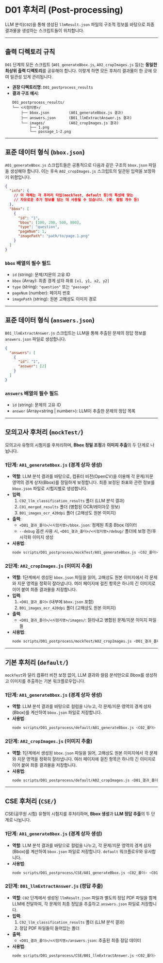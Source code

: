 # D01 후처리 (Post-processing)

LLM 분석(`C02`)을 통해 생성된 `llmResult.json` 파일의 구조적 정보를 바탕으로 최종 결과물을 생성하는 스크립트들이 위치합니다.

---

## 출력 디렉토리 규칙

`D01` 단계의 모든 스크립트 (`A01_generateBbox.js`, `A02_cropImages.js` 등)는 **동일한 최상위 출력 디렉토리**를 공유해야 합니다. 이렇게 하면 모든 후처리 결과물이 한 곳에 모여 일관성 있게 관리됩니다.

- **권장 디렉토리명**: `D01_postprocess_results`
- **결과 구조 예시**:
  ```
  D01_postprocess_results/
  └── <시험지명>/
      ├── bbox.json         (A01_generateBbox.js 결과)
      ├── answers.json      (B01_llmExtractAnswer.js 결과)
      └── images/           (A02_cropImages.js 결과)
          ├── 1.png
          └── passage_1-2.png
  ```

---

## 표준 데이터 형식 (`bbox.json`)

`A01_generateBbox.js` 스크립트들은 공통적으로 다음과 같은 구조의 `bbox.json` 파일을 생성해야 합니다. 이는 후속 `A02_cropImages.js` 스크립트의 일관된 입력을 보장하기 위함입니다.

```json
{
  "info": {
    // 이 객체는 각 후처리 타입(mockTest, default 등)의 특성에 맞는
    // 자유로운 추가 정보를 담는 데 사용될 수 있습니다. (예: 컬럼 개수 등)
  },
  "bbox": [
    {
      "id": "1",
      "bbox": [100, 200, 500, 800],
      "type": "question",
      "pageNum": 1,
      "imagePath": "path/to/page.1.png"
    }
  ]
}
```

### `bbox` 배열의 필수 필드

- `id` (string): 문제/지문의 고유 ID
- `bbox` (Array<number>): 최종 경계 상자 좌표 `[x1, y1, x2, y2]`
- `type` (string): `"question"` 또는 `"passage"`
- `pageNum` (number): 페이지 번호
- `imagePath` (string): 원본 고해상도 이미지 경로

---

## 표준 데이터 형식 (`answers.json`)

`B01_llmExtractAnswer.js` 스크립트는 LLM을 통해 추출된 문제의 정답 정보를 `answers.json` 파일로 생성합니다.

```json
{
  "answers": [
    {
      "id": "1",
      "answer": [2]
    }
  ]
}
```

### `answers` 배열의 필수 필드

- `id` (string): 문제의 고유 ID
- `answer` (Array<string | number>): LLM이 추출한 문제의 정답 목록

---

## 모의고사 후처리 (`mockTest/`)

모의고사 유형의 시험지를 후처리하며, **Bbox 정밀 조정**과 **이미지 추출**의 두 단계로 나뉩니다.

### 1단계: `A01_generateBbox.js` (경계 상자 생성)

- **역할**: LLM 분석 결과를 바탕으로, 컴퓨터 비전(OpenCV)을 이용해 각 문제/지문 영역의 경계 상자(Bbox)를 정밀하게 보정합니다. 최종 보정된 좌표와 관련 정보를 `bbox.json` 파일로 시험지별로 생성합니다.
- **입력**:
  1.  `C02_llm_classification_results` 폴더 (LLM 분석 결과)
  2.  `C01_merged_results` 폴더 (병합된 OCR/레이아웃 정보)
  3.  `B01_images_ocr_420dpi` 폴더 (고해상도 원본 이미지)
- **출력**:
  - `<D01_결과_폴더>/<시험지명>/bbox.json`: 정제된 최종 Bbox 데이터
  - `--debug` 옵션 사용 시, `<D01_결과_폴더>/<시험지명>/debug/` 폴더에 보정 전/후 시각화 이미지 생성
- **사용법**:
  ```bash
  node scripts/D01_postprocess/mockTest/A01_generateBbox.js <C02_폴더> <C01_폴더> <B01_폴더> <D01_결과_폴더> [--debug]
  ```

### 2단계: `A02_cropImages.js` (이미지 추출)

- **역할**: 1단계에서 생성된 `bbox.json` 파일을 읽어, 고해상도 원본 이미지에서 각 문제와 지문 영역을 정확히 잘라냅니다. 여러 페이지에 걸친 항목은 하나의 긴 이미지로 이어 붙여 최종 결과물을 저장합니다.
- **입력**:
  1.  `<D01_결과_폴더>` (내부에 `bbox.json` 포함)
  2.  `B01_images_ocr_420dpi` 폴더 (고해상도 원본 이미지)
- **출력**:
  - `<D01_결과_폴더>/<시험지명>/images/`: 잘라내고 병합된 문제/지문 이미지 파일들
- **사용법**:
  ```bash
  node scripts/D01_postprocess/mockTest/A02_cropImages.js <D01_결과_폴더> <B01_폴더>
  ```

---

## 기본 후처리 (`default/`)

`mockTest`와 달리 컴퓨터 비전 보정 없이, LLM 결과와 컬럼 분석만으로 Bbox를 생성하고 이미지를 추출하는 기본 워크플로우입니다.

### 1단계: `A01_generateBbox.js` (경계 상자 생성)

- **역할**: LLM 분석 결과를 바탕으로 컬럼을 나누고, 각 문제/지문 영역의 경계 상자(Bbox)를 계산하여 `bbox.json` 파일로 저장합니다.
- **사용법**:
  ```bash
  node scripts/D01_postprocess/default/A01_generateBbox.js <C02_폴더> <C01_폴더> <B01_폴더> <D01_결과_폴더> [--debug]
  ```

### 2단계: `A02_cropImages.js` (이미지 추출)

- **역할**: 1단계에서 생성된 `bbox.json` 파일을 읽어, 고해상도 원본 이미지에서 각 문제와 지문 영역을 정확히 잘라냅니다. 여러 페이지에 걸친 항목은 하나의 긴 이미지로 이어 붙여 최종 결과물을 저장합니다.
- **사용법**:
  ```bash
  node scripts/D01_postprocess/default/A02_cropImages.js <D01_결과_폴더> <B01_폴더>
  ```

---

## CSE 후처리 (`CSE/`)

CSE(공무원 시험) 유형의 시험지를 후처리하며, **Bbox 생성**과 **LLM 정답 추출**의 두 단계로 나뉩니다.

### 1단계: `A01_generateBbox.js` (경계 상자 생성)

- **역할**: LLM 분석 결과를 바탕으로 컬럼을 나누고, 각 문제/지문 영역의 경계 상자(Bbox)를 계산하여 `bbox.json` 파일로 저장합니다. `default` 워크플로우와 유사합니다.
- **사용법**:
  ```bash
  node scripts/D01_postprocess/CSE/A01_generateBbox.js <C02_폴더> <C01_폴더> <B01_폴더> <D01_결과_폴더> [--debug]
  ```

### 2단계: `B01_llmExtractAnswer.js` (정답 추출)

- **역할**: `C02` 단계에서 생성된 `llmResult.json` 파일과 별도의 정답 PDF 파일을 함께 LLM에 전달하여, 각 문제의 최종 정답을 추출하고 `answers.json` 파일로 저장합니다.
- **입력**:
  1.  `C02_llm_classification_results` 폴더 (LLM 분석 결과)
  2.  정답 PDF 파일들이 들어있는 폴더
- **출력**:
  - `<D01_결과_폴더>/<시험지명>/answers.json`: 추출된 최종 정답 데이터
- **사용법**:
  ```bash
  node scripts/D01_postprocess/CSE/B01_llmExtractAnswer.js <C02_폴더> <정답_PDF_폴더> <D01_결과_폴더> [--debug]
  ```
